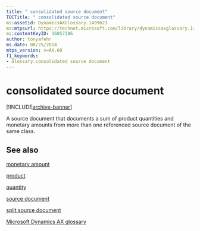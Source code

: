 ```yaml
---
title: " consolidated source document"
TOCTitle: " consolidated source document"
ms:assetid: DynamicsAXGlossary.1499623
ms:mtpsurl: https://technet.microsoft.com/library/dynamicsaxglossary.1499623(v=AX.60)
ms:contentKeyID: 36057286
author: tonyafehr
ms.date: 08/25/2014
mtps_version: v=AX.60
f1_keywords:
- Glossary.consolidated source document
---
```


# consolidated source document


[!INCLUDE[archive-banner](includes/archive-banner.md)]

A source document that documents a sum of product quantities and monetary amounts from more than one referenced source document of the same class.

## See also

[monetary amount](monetary-amount.md)

[product](product.md)

[quantity](quantity.md)

[source document](source-document.md)

[split source document](split-source-document.md)

[Microsoft Dynamics AX glossary](glossary/microsoft-dynamics-ax-glossary.md)

  


